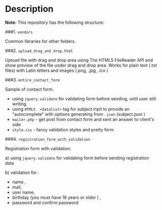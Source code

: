 Description
=====================
**Note:** This repository has the following structure:

###1. `vendors`

Common libraries for other folders.

###2. `upload_drag_and_drop.html`

Upload file with drag and drop area using The HTML5 FileReader API and  show preview of the file under drag and drop area. Works for plain text (.txt files) with Latin letters and images (.png, .jpg, .ico )

###3. `entire_contact_form`

Sample of contact form.
- using   `jquery.validate`  for validating form before sending, until user still writing.
- using `HTML5  <datalist>` tag for subject inpit to provide an "autocomplete" with options generating from `.json` (subject.json )
-  `mailer.php`  - get post from contact form and sent an answer to client's side
-  `style.css`  - fancy validation styles  and pretty form


###4. `registration_form_with_validation`

Registration form with validation:

  a) using   `jquery.validate`  for validating form before sending registration data
  
  b) validation for :
   - name ,
   - mail,
   - user name,
   - birthday (you must have 18 years or older ) ,
   - password and confirm password